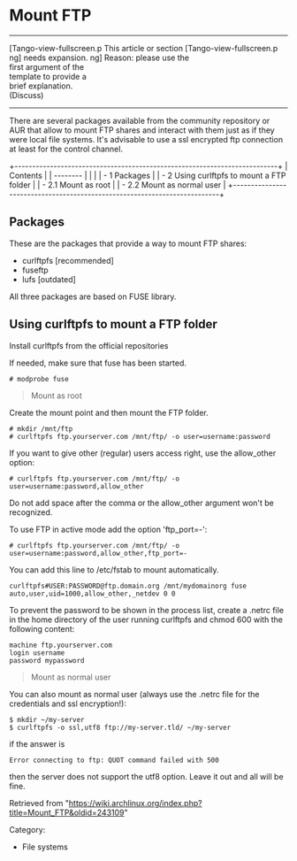 Mount FTP
=========

  ------------------------ ------------------------ ------------------------
  [Tango-view-fullscreen.p This article or section  [Tango-view-fullscreen.p
  ng]                      needs expansion.         ng]
                           Reason: please use the   
                           first argument of the    
                           template to provide a    
                           brief explanation.       
                           (Discuss)                
  ------------------------ ------------------------ ------------------------

There are several packages available from the community repository or
AUR that allow to mount FTP shares and interact with them just as if
they were local file systems. It's advisable to use a ssl encrypted ftp
connection at least for the control channel.

+--------------------------------------------------------------------------+
| Contents                                                                 |
| --------                                                                 |
|                                                                          |
| -   1 Packages                                                           |
| -   2 Using curlftpfs to mount a FTP folder                              |
|     -   2.1 Mount as root                                                |
|     -   2.2 Mount as normal user                                         |
+--------------------------------------------------------------------------+

Packages
--------

These are the packages that provide a way to mount FTP shares:

-   curlftpfs [recommended]
-   fuseftp
-   lufs [outdated]

All three packages are based on FUSE library.

Using curlftpfs to mount a FTP folder
-------------------------------------

Install curlftpfs from the official repositories

If needed, make sure that fuse has been started.

    # modprobe fuse

> Mount as root

Create the mount point and then mount the FTP folder.

    # mkdir /mnt/ftp
    # curlftpfs ftp.yourserver.com /mnt/ftp/ -o user=username:password

If you want to give other (regular) users access right, use the
allow_other option:

    # curlftpfs ftp.yourserver.com /mnt/ftp/ -o user=username:password,allow_other

Do not add space after the comma or the allow_other argument won't be
recognized.

To use FTP in active mode add the option 'ftp_port=-':

    # curlftpfs ftp.yourserver.com /mnt/ftp/ -o user=username:password,allow_other,ftp_port=-

You can add this line to /etc/fstab to mount automatically.

    curlftpfs#USER:PASSWORD@ftp.domain.org /mnt/mydomainorg fuse auto,user,uid=1000,allow_other,_netdev 0 0

To prevent the password to be shown in the process list, create a .netrc
file in the home directory of the user running curlftpfs and chmod 600
with the following content:

    machine ftp.yourserver.com
    login username
    password mypassword

> Mount as normal user

You can also mount as normal user (always use the .netrc file for the
credentials and ssl encryption!):

    $ mkdir ~/my-server
    $ curlftpfs -o ssl,utf8 ftp://my-server.tld/ ~/my-server

if the answer is

    Error connecting to ftp: QUOT command failed with 500

then the server does not support the utf8 option. Leave it out and all
will be fine.

Retrieved from
"https://wiki.archlinux.org/index.php?title=Mount_FTP&oldid=243109"

Category:

-   File systems
